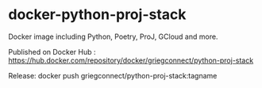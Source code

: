 # docker-python-proj-stack
Docker image including Python, Poetry, ProJ, GCloud and more.

Published on Docker Hub : https://hub.docker.com/repository/docker/griegconnect/python-proj-stack

Release: docker push griegconnect/python-proj-stack:tagname
